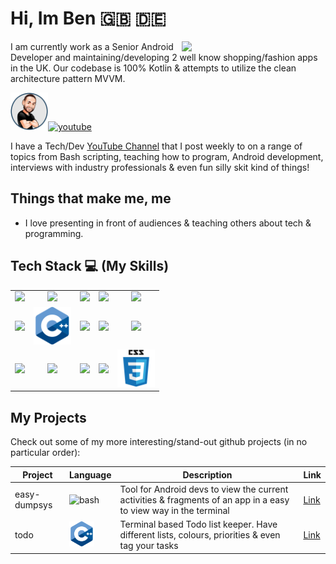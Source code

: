 # Hi, Im Ben  :uk: :de:

<img align='right' src="https://media.giphy.com/media/cIn5fTcjnKhStIeAef/giphy.gif" width="230">

I am currently work as a Senior Android Developer and maintaining/developing 2 well know shopping/fashion apps in the UK. Our codebase is 100% Kotlin & attempts to utilize the clean architecture pattern MVVM.

<img src="https://github.com/kardelio/kardelio/blob/master/assets/CartoonHead.png" width="60"><a href="https://youtube.com/benkadel">![youtube](https://www.vectorlogo.zone/logos/youtube/youtube-ar21.svg)</a>

I have a Tech/Dev [YouTube Channel](https://youtube.com/benkadel) that I post weekly to on a range of topics from Bash scripting, teaching how to program, Android development, interviews with industry professionals & even fun silly skit kind of things!

## Things that make me, me

* I love presenting in front of audiences & teaching others about tech & programming.

## Tech Stack :computer: (My Skills)

<table style="text-align: center;">
<tr>
    <td>
        <img src="https://www.vectorlogo.zone/logos/android/android-ar21.svg">
    </td>
    <td>
        <img src="https://www.vectorlogo.zone/logos/kotlinlang/kotlinlang-ar21.svg">
    </td>
    <td>
        <img src="https://www.vectorlogo.zone/logos/git-scm/git-scm-ar21.svg">
    </td>
    <td>
        <img src="https://www.vectorlogo.zone/logos/vim/vim-icon.svg">
    </td>
    <td>
        <img src="https://www.vectorlogo.zone/logos/gnu_bash/gnu_bash-ar21.svg">
    </td>
</tr>
<tr>
    <td>
        <img src="https://raw.githubusercontent.com/detain/svg-logos/780f25886640cef088af994181646db2f6b1a3f8/svg/terminal-1.svg" width="60">
    </td>
    <td>
        <img src="https://raw.githubusercontent.com/devicons/devicon/0d6c64dbbf311879f7d563bfc3ccf559f9ed111c/icons/cplusplus/cplusplus-original.svg" width="60">
    </td>
    <td>
        <img src="https://www.vectorlogo.zone/logos/java/java-ar21.svg">
    </td>
    <td>
        <img src="https://www.vectorlogo.zone/logos/nodejs/nodejs-ar21.svg">
    </td>
    <td>
        <img src="https://www.vectorlogo.zone/logos/linux/linux-ar21.svg">
    </td>
</tr>
<tr>
    <td>
        <img src="https://www.vectorlogo.zone/logos/gnu/gnu-ar21.svg">
    </td>
    <td>
        <img src="https://www.vectorlogo.zone/logos/raspberrypi/raspberrypi-ar21.svg">
    </td>
    <td>
        <img src="https://www.vectorlogo.zone/logos/w3_html5/w3_html5-ar21.svg">
    </td>
    <td>
        <img src="https://raw.githubusercontent.com/detain/svg-logos/780f25886640cef088af994181646db2f6b1a3f8/svg/javascript.svg" width="60">
    </td>
    <td>
        <img src="https://raw.githubusercontent.com/devicons/devicon/0d6c64dbbf311879f7d563bfc3ccf559f9ed111c/icons/css3/css3-original-wordmark.svg" width="60">
    </td>
</tr>
</table>

## My Projects

Check out some of my more interesting/stand-out github projects (in no particular order):

| Project | Language | Description | Link |
| --- | --- | --- | --- |
| easy-dumpsys | ![bash](https://www.vectorlogo.zone/logos/gnu_bash/gnu_bash-ar21.svg) | Tool for Android devs to view the current activities & fragments of an app in a easy to view way in the terminal | [Link](https://github.com/kardelio/easy-dumpsys) |
| todo | <img src="https://raw.githubusercontent.com/devicons/devicon/0d6c64dbbf311879f7d563bfc3ccf559f9ed111c/icons/cplusplus/cplusplus-original.svg" width="40"> | Terminal based Todo list keeper. Have different lists, colours, priorities & even tag your tasks | [Link](https://github.com/kardelio/todo) |